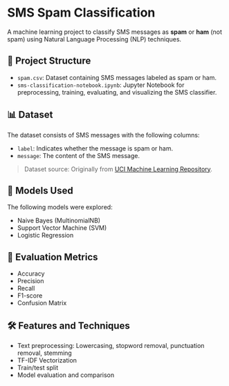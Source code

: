 # SMS Spam Classification

A machine learning project to classify SMS messages as **spam** or **ham** (not spam) using Natural Language Processing (NLP) techniques.

## 📁 Project Structure

- `spam.csv`: Dataset containing SMS messages labeled as spam or ham.
- `sms-classification-notebook.ipynb`: Jupyter Notebook for preprocessing, training, evaluating, and visualizing the SMS classifier.

## 📊 Dataset

The dataset consists of SMS messages with the following columns:

- `label`: Indicates whether the message is spam or ham.
- `message`: The content of the SMS message.

> Dataset source: Originally from [UCI Machine Learning Repository](https://archive.ics.uci.edu/ml/datasets/sms+spam+collection).

## 🧠 Models Used

The following models were explored:

- Naive Bayes (MultinomialNB)
- Support Vector Machine (SVM)
- Logistic Regression

## 🧪 Evaluation Metrics

- Accuracy
- Precision
- Recall
- F1-score
- Confusion Matrix

## 🛠️ Features and Techniques

- Text preprocessing: Lowercasing, stopword removal, punctuation removal, stemming
- TF-IDF Vectorization
- Train/test split
- Model evaluation and comparison
